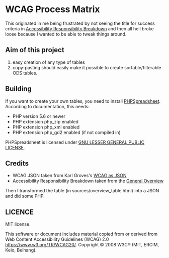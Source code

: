 # WCAG Process Matrix

This originated in me being frustrated by not seeing the title for success criteria in [Accessibility Responsibility Breakdown](https://www.w3.org/community/wai-engage/wiki/Accessibility_Responsibility_Breakdown) and then all hell broke loose because I wanted to be able to tweak things around.

## Aim of this project

1. easy creation of any type of tables
2. copy-pasting should easily make it possible to create sortable/filterable ODS tables.

## Building

If you want to create your own tables, you need to install [PHPSpreadsheet](https://phpspreadsheet.readthedocs.io/). According to documentation, this needs:


* PHP version 5.6 or newer
* PHP extension php_zip enabled
* PHP extension php_xml enabled
* PHP extension php_gd2 enabled (if not compiled in)

PHPSpreadsheet is licensed under [GNU LESSER GENERAL PUBLIC LICENSE](vendor/phpoffice/phpspreadsheet/LICENSE).


## Credits

* WCAG JSON taken from Karl Groves's [WCAG as JSON](https://github.com/karlgroves/wcag-as-json)
* Accessibility Responsibility Breakdown taken from the [General Overview](https://www.w3.org/community/wai-engage/wiki/Accessibility_Responsibility_Breakdown#General_Overview)

Then I transformed the table (in sources/overview_table.html) into a JSON and did some PHP.

## LICENCE

MIT license.

This software or document includes material copied from or derived from Web Content Accessibility Guidelines (WCAG) 2.0 https://www.w3.org/TR/WCAG20/. Copyright © 2008 W3C® (MIT, ERCIM, Keio, Beihang).
